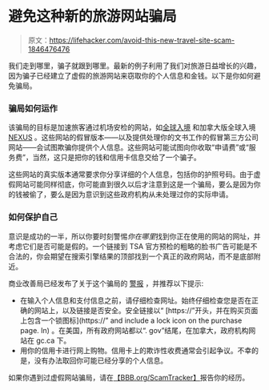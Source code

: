 # 避免这种新的旅游网站骗局

> 原文：<https://lifehacker.com/avoid-this-new-travel-site-scam-1846476476>

我们走到哪里，骗子就跟到哪里。最新的例子利用了我们对旅游日益增长的兴趣，因为骗子已经建立了虚假的旅游网站来窃取你的个人信息和金钱。以下是你如何避免骗局。



### **骗局如何运作**

该骗局的目标是加速旅客通过机场安检的网站，如[全球入境](https://www.cbp.gov/travel/trusted-traveler-programs/global-entry) 和加拿大版全球入境 [NEXUS](https://www.cbsa-asfc.gc.ca/prog/nexus/application-demande-eng.html) 。这些网站的假冒版本——以及提供处理你的文书工作的假冒第三方公司网站——会试图欺骗你提供个人信息。这些网站可能试图向你收取“申请费”或“服务费”，当然，这只是把你的钱和信用卡信息交给了一个骗子。

这些网站的真实版本通常要求你分享详细的个人信息，包括你的护照号码。由于虚假网站可能同样彻底，你可能直到很久以后才注意到这是一个骗局，要么是因为你的钱被偷了，要么是因为意识到这些政府机构从未处理过你的实际申请。

### **如何保护自己**

意识是成功的一半，所以你要时刻警惕*你在哪里*找到你正在使用的网站的网址，并考虑它们是否可能是假的。一个链接到 TSA 官方预检的粗略的脸书广告可能是不合法的，你会期望在搜索引擎结果的顶部找到一个真正的政府网站，而不是底部附近。

商业改善局已经发布了关于这个骗局的 [警报](https://www.bbb.org/article/news-releases/19729-scam-alert-applying-for-global-entry-look-out-for-misleading-sites) ，并推荐以下提示:

*   在输入个人信息和支付信息之前，请仔细检查网址。始终仔细检查您是否在正确的网站上，以及链接是否安全。安全链接以“ [https://”开头，并在购买页面上包含一个锁图标](https://” and include a lock icon on the purchase page. In) 。在美国，所有政府网站都以“. gov”结尾，在加拿大，政府机构网站在 gc.ca 下。
*   用你的信用卡进行网上购物。信用卡上的欺诈性收费通常会引起争议。不幸的是，没有办法取回你可能已经分享的个人信息。

如果你遇到过虚假网站骗局，请在[【BBB.org/ScamTracker】](https://www.bbb.org/ScamTracker)报告你的经历。